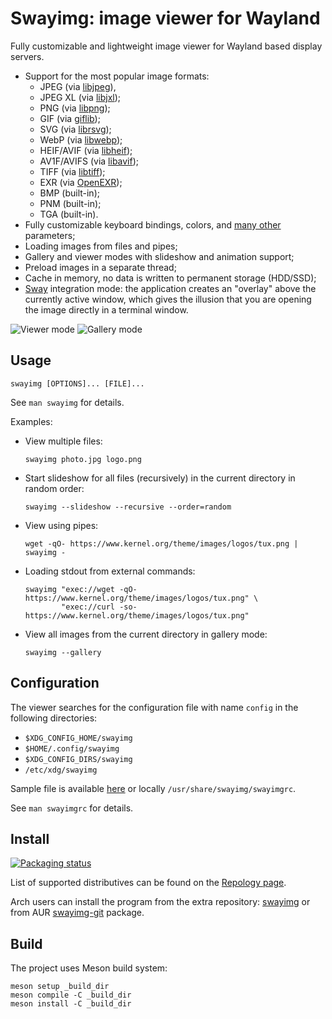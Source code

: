 # Swayimg: image viewer for Wayland

Fully customizable and lightweight image viewer for Wayland based display servers.

- Support for the most popular image formats:
  - JPEG (via [libjpeg](http://libjpeg.sourceforge.net)),
  - JPEG XL (via [libjxl](https://github.com/libjxl/libjxl));
  - PNG (via [libpng](http://www.libpng.org));
  - GIF (via [giflib](http://giflib.sourceforge.net));
  - SVG (via [librsvg](https://gitlab.gnome.org/GNOME/librsvg));
  - WebP (via [libwebp](https://chromium.googlesource.com/webm/libwebp));
  - HEIF/AVIF (via [libheif](https://github.com/strukturag/libheif));
  - AV1F/AVIFS (via [libavif](https://github.com/AOMediaCodec/libavif));
  - TIFF (via [libtiff](https://libtiff.gitlab.io/libtiff));
  - EXR (via [OpenEXR](https://openexr.com));
  - BMP (built-in);
  - PNM (built-in);
  - TGA (built-in).
- Fully customizable keyboard bindings, colors, and [many other](https://github.com/artemsen/swayimg/blob/master/extra/swayimgrc) parameters;
- Loading images from files and pipes;
- Gallery and viewer modes with slideshow and animation support;
- Preload images in a separate thread;
- Cache in memory, no data is written to permanent storage (HDD/SSD);
- [Sway](https://swaywm.org) integration mode: the application creates an "overlay"
above the currently active window, which gives the illusion that you are opening
the image directly in a terminal window.

![Viewer mode](https://raw.githubusercontent.com/artemsen/swayimg/master/.github/viewer.png)
![Gallery mode](https://raw.githubusercontent.com/artemsen/swayimg/master/.github/gallery.png)

## Usage

`swayimg [OPTIONS]... [FILE]...`

See `man swayimg` for details.

Examples:
- View multiple files:
  ```
  swayimg photo.jpg logo.png
  ```
- Start slideshow for all files (recursively) in the current directory in random order:
  ```
  swayimg --slideshow --recursive --order=random
  ```
- View using pipes:
  ```
  wget -qO- https://www.kernel.org/theme/images/logos/tux.png | swayimg -
  ```
- Loading stdout from external commands:
  ```
  swayimg "exec://wget -qO- https://www.kernel.org/theme/images/logos/tux.png" \
          "exec://curl -so- https://www.kernel.org/theme/images/logos/tux.png"
  ```
- View all images from the current directory in gallery mode:
  ```
  swayimg --gallery
  ```

## Configuration

The viewer searches for the configuration file with name `config` in the
following directories:
- `$XDG_CONFIG_HOME/swayimg`
- `$HOME/.config/swayimg`
- `$XDG_CONFIG_DIRS/swayimg`
- `/etc/xdg/swayimg`

Sample file is available [here](https://github.com/artemsen/swayimg/blob/master/extra/swayimgrc) or locally `/usr/share/swayimg/swayimgrc`.

See `man swayimgrc` for details.

## Install

[![Packaging status](https://repology.org/badge/tiny-repos/swayimg.svg)](https://repology.org/project/swayimg/versions)

List of supported distributives can be found on the [Repology page](https://repology.org/project/swayimg/versions).

Arch users can install the program from the extra repository: [swayimg](https://archlinux.org/packages/extra/x86_64/swayimg) or from AUR [swayimg-git](https://aur.archlinux.org/packages/swayimg-git) package.

## Build

The project uses Meson build system:
```
meson setup _build_dir
meson compile -C _build_dir
meson install -C _build_dir
```
